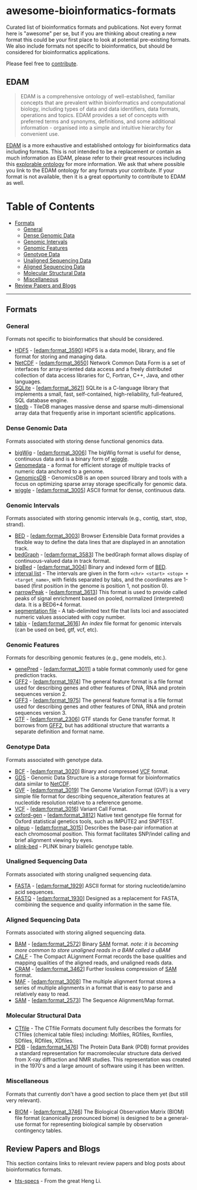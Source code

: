 # awesome-bioinformatics-formats
Curated list of bioinformatics formats and publications. Not every format here is "awesome" per se, but if you are
thinking about creating a new format this could be your first place to look at potential pre-existing formats. We also
include formats not specific to bioinformatics, but should be considered for bioinformatics applications.

Please feel free to [contribute](https://github.com/kmhernan/awesome-bioinformatics-formats/blob/master/CONTRIBUTING.md).

## EDAM

> EDAM is a comprehensive ontology of well-established, familiar concepts that are prevalent within bioinformatics and computational biology, including types of data and data identifiers, data formats, operations and topics. EDAM provides a set of concepts with preferred terms and synonyms, definitions, and some additional information - organised into a simple and intuitive hierarchy for convenient use.

[EDAM](http://edamontology.org/page) is a more exhaustive and established ontology for bioinformatics data 
including formats. This is not intended to be a replacement or contain as much information as EDAM, please refer
to their great resources including this [explorable ontology](https://www.ebi.ac.uk/ols/ontologies/edam/terms?iri=http%3A%2F%2Fedamontology.org%2Fformat_2350)
for more information. We ask that where possible you link to the EDAM ontology for any formats your contribute. If your
format is not available, then it is a great opportunity to contribute to EDAM as well.


# Table of Contents

- [Formats](#formats)
  - [General](#general)
  - [Dense Genomic Data](#dense-genomic-data)
  - [Genomic Intervals](#genomic-intervals)
  - [Genomic Features](#genomic-features)
  - [Genotype Data](#genotype-data)
  - [Unaligned Sequencing Data](#unaligned-sequencing-data)
  - [Aligned Sequencing Data](#aligned-sequencing-data)
  - [Molecular Structural Data](#molecular-structural-data)
  - [Miscellaneous](#miscellaneous)
- [Review Papers and Blogs](#review-papers-and-blogs)

----

## Formats

### General

Formats not specific to bioinformatics that should be considered.

* [HDF5](https://portal.hdfgroup.org/display/support) - [[edam:format_3590](http://edamontology.org/format_3590)] HDF5 is a data model, library, and file format for storing and managing data.
* [NetCDF](https://www.unidata.ucar.edu/software/netcdf/) - [[edam:format_3650](http://edamontology.org/format_3650)] Network Common Data Form is a set of interfaces for array-oriented data access and a freely distributed collection of data access libraries for C, Fortran, C++, Java, and other languages.
* [SQLite](https://sqlite.org/index.html) - [[edam:format_3621](http://edamontology.org/format_3621)] SQLite is a C-language library that implements a small, fast, self-contained, high-reliability, full-featured, SQL database engine.
* [tiledb](https://tiledb.io/) - TileDB manages massive dense and sparse multi-dimensional array data that frequently arise in important scientific applications.

### Dense Genomic Data

Formats associated with storing dense functional genomics data.

* [bigWig](https://genome.ucsc.edu/goldenPath/help/bigWig.html) - [[edam:format_3006](http://edamontology.org/format_3006)] The bigWig format is useful for dense, continuous data and is a binary form of [wiggle](https://genome.ucsc.edu/goldenPath/help/wiggle.html).
* [Genomedata](https://academic.oup.com/bioinformatics/article/26/11/1458/203307) - a format for efficient storage of multiple tracks of numeric data anchored to a genome.
* [GenomicsDB](https://www.genomicsdb.org/) - GenomicsDB is an open sourced library and tools with a focus on optimizing sparse array storage specifically for genomic data.
* [wiggle](https://genome.ucsc.edu/goldenPath/help/wiggle.html) - [[edam:format_3005](http://edamontology.org/format_3005)] ASCII format for dense, continuous data.

### Genomic Intervals

Formats associated with storing genomic intervals (e.g., contig, start, stop, strand).

* [BED](https://genome.ucsc.edu/FAQ/FAQformat.html#format1) - [[edam:format_3003](http://edamontology.org/format_3003)] Browser Extensible Data format provides a flexible way to define the data lines that are displayed in an annotation track.
* [bedGraph](https://genome.ucsc.edu/goldenPath/help/bedgraph.html) - [[edam:format_3583](http://edamontology.org/format_3583)] The bedGraph format allows display of continuous-valued data in track format.
* [bigBed](https://genome.ucsc.edu/goldenPath/help/bigBed.html) - [[edam:format_3004](http://edamontology.org/format_3004)] Binary and indexed form of [BED](https://genome.ucsc.edu/FAQ/FAQformat.html#format1).
* [interval list](https://gatkforums.broadinstitute.org/gatk/discussion/1319/collected-faqs-about-interval-lists) - The intervals are given in the form `<chr> <start> <stop> + <target_name>`, with fields separated by tabs, and the coordinates are 1-based (first position in the genome is position 1, not position 0).
* [narrowPeak](https://genome.ucsc.edu/FAQ/FAQformat.html#format12) - [[edam:format_3613](http://edamontology.org/format_3613)] This format is used to provide called peaks of signal enrichment based on pooled, normalized (interpreted) data. It is a BED6+4 format.
* [segmentation file](https://software.broadinstitute.org/software/igv/SEG) - A tab-delimited text file that lists loci and associated numeric values associated with copy number.
* [tabix](http://samtools.github.io/hts-specs/tabix.pdf) - [[edam:format_3616](http://edamontology.org/format_3616)] An *index* file format for genomic intervals (can be used on bed, gtf, vcf, etc).

### Genomic Features

Formats for describing genomic features (e.g., gene models, etc.).

* [genePred](http://genome.ucsc.edu/FAQ/FAQformat#format9) - [[edam:format_3011](http://edamontology.org/format_3011)] a table format commonly used for gene prediction tracks.
* [GFF2](http://gmod.org/wiki/GFF2) - [[edam:format_1974](http://edamontology.org/format_1974)] The general feature format is a file format used for describing genes and other features of DNA, RNA and protein sequences version 2.
* [GFF3](https://github.com/The-Sequence-Ontology/Specifications/blob/master/gff3.md) - [[edam:format_1975](http://edamontology.org/format_1975)] The general feature format is a file format used for describing genes and other features of DNA, RNA and protein sequences version 3.
* [GTF](http://mblab.wustl.edu/GTF22.html) - [[edam:format_2306](http://edamontology.org/format_2306)] GTF stands for Gene transfer format. It borrows from [GFF2](http://gmod.org/wiki/GFF2), but has additional structure that warrants a separate definition and format name.

### Genotype Data

Formats associated with genotype data.

* [BCF](http://samtools.github.io/hts-specs/BCFv2_qref.pdf) - [[edam:format_3020](http://edamontology.org/format_3020)] Binary and compressed [VCF](http://samtools.github.io/hts-specs/VCFv4.3.pdf) format.
* [GDS](http://corearray.sourceforge.net/) - Genomic Data Structure is a storage format for bioinformatics data similar to [NetCDF](https://www.unidata.ucar.edu/software/netcdf/). 
* [GVF](https://github.com/The-Sequence-Ontology/Specifications/blob/master/gvf.md) - [[edam:format_3019](http://edamontology.org/format_3019)] The Genome Variation Format (GVF) is a very simple file format for describing sequence_alteration features at nucleotide resolution relative to a reference genome.
* [VCF](http://samtools.github.io/hts-specs/VCFv4.3.pdf) - [[edam:format_3016](http://edamontology.org/format_3016)] Variant Call Format.
* [oxford-gen](https://www.cog-genomics.org/plink2/formats#gen) - [[edam:format_3812](http://edamontology.org/format_3812)] Native text genotype file format for Oxford statistical genetics tools, such as IMPUTE2 and SNPTEST.
* [pileup](http://samtools.sourceforge.net/pileup.shtml) - [[edam:format_3015](http://edamontology.org/format_3015)] Describes the base-pair information at each chromosomal position. This format facilitates SNP/indel calling and brief alignment viewing by eyes.
* [plink-bed](https://www.cog-genomics.org/plink2/formats#bed) - PLINK binary biallelic genotype table.

### Unaligned Sequencing Data

Formats associated with storing unaligned sequencing data.

* [FASTA](https://en.wikipedia.org/wiki/FASTA_format) - [[edam:format_1929](http://edamontology.org/format_1929)] ASCII format for storing nucleotide/amino acid sequences.
* [FASTQ](https://academic.oup.com/nar/article/38/6/1767/3112533) - [[edam:format_1930](http://edamontology.org/format_1930)] Designed as a replacement for FASTA, combining the sequence and quality information in the same file.

### Aligned Sequencing Data

Formats associated with storing aligned sequencing data.

* [BAM](http://samtools.github.io/hts-specs/SAMv1.pdf) - [[edam:format_2572](http://edamontology.org/format_2572)] Binary [SAM](http://samtools.github.io/hts-specs/SAMv1.pdf) format. _note: it is becoming more common to store unaligned reads in a BAM called a uBAM_
* [CALF](http://www.phrap.org/phredphrap/calf.pdf) - The Compact ALignment Format records the base qualities and mapping qualities of the aligned reads, and unaligned reads data.
* [CRAM](http://samtools.github.io/hts-specs/CRAMv3.pdf) - [[edam:format_3462](http://edamontology.org/format_3462)] Further lossless compression of [SAM](http://samtools.github.io/hts-specs/SAMv1.pdf) format.
* [MAF](https://genome.ucsc.edu/FAQ/FAQformat.html#format5) - [[edam:format_3008](http://edamontology.org/format_3008)] The multiple alignment format stores a series of multiple alignments in a format that is easy to parse and relatively easy to read. 
* [SAM](http://samtools.github.io/hts-specs/SAMv1.pdf) - [[edam:format_2573](http://edamontology.org/format_2573)] The Sequence Alignment/Map format.

### Molecular Structural Data

* [CTfile](http://www.3dsbiovia.com/products/collaborative-science/biovia-draw/ctfile-no-fee.html) - The CTfile Formats document fully describes the formats for CTfiles (chemical table files) including: Molfiles, RGfiles, Rxnfiles, SDfiles, RDfiles, XDfiles.
* [PDB](http://www.wwpdb.org/documentation/file-format) - [[edam:format_1476](http://edamontology.org/format_1476)] The Protein Data Bank (PDB) format provides a standard representation for macromolecular structure data derived from X-ray diffraction and NMR studies. This representation was created in the 1970's and a large amount of software using it has been written. 

### Miscellaneous 

Formats that currently don't have a good section to place them yet (but still very relevant).

* [BIOM](http://biom-format.org/) - [[edam:format_3746](http://edamontology.org/format_3746)] The Biological Observation Matrix (BIOM) file format (canonically pronounced biome) is designed to be a general-use format for representing biological sample by observation contingency tables.

## Review Papers and Blogs

This section contains links to relevant review papers and blog posts about bioinformatics formats.

* [hts-specs](http://samtools.github.io/hts-specs/) - From the great Heng Li.

